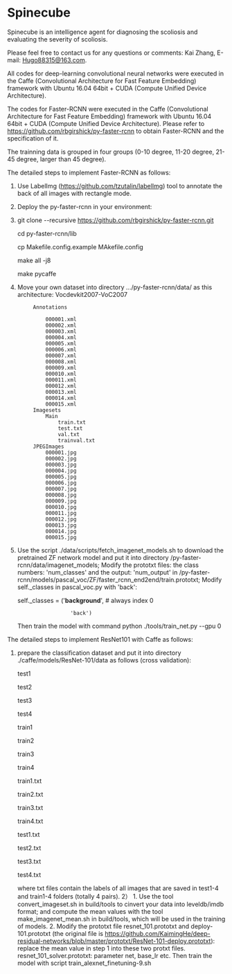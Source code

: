 # Spinecube
Spinecube is an intelligence agent for diagnosing the scoliosis and evaluating the severity of scoliosis.

Please feel free to contact us for any questions or comments: Kai Zhang, E-mail: Hugo88315@163.com.

All codes for deep-learning convolutional neural networks were executed in the Caffe (Convolutional Architecture for Fast Feature Embedding) framework with Ubuntu 16.04 64bit + CUDA (Compute Unified Device Architecture).

The codes for Faster-RCNN were executed in the Caffe (Convolutional Architecture for Fast Feature Embedding) framework with Ubuntu 16.04 64bit + CUDA (Compute Unified Device Architecture). Please refer to https://github.com/rbgirshick/py-faster-rcnn to obtain Faster-RCNN and the specification of it.

The trainning data is grouped in four groups (0-10 degree, 11-20 degree, 21-45 degree, larger than 45 degree).

The detailed steps to implement Faster-RCNN as follows:
1) Use LabelImg (https://github.com/tzutalin/labelImg) tool to annotate the back of all images with rectangle mode.
2) Deploy the py-faster-rcnn in your environment:

3) 
    git clone --recursive https://github.com/rbgirshick/py-faster-rcnn.git
   
    cd py-faster-rcnn/lib
   
    cp Makefile.config.example MAkefile.config
   
    make all -j8
   
    make pycaffe
   
5) Move your own dataset into directory …/py-faster-rcnn/data/ as this architecture:
    Vocdevkit2007-VoC2007
   
            Annotations
   
                000001.xml
                000002.xml
                000003.xml
                000004.xml
                000005.xml
                000006.xml
                000007.xml
                000008.xml
                000009.xml
                000010.xml
                000011.xml
                000012.xml
                000013.xml
                000014.xml
                000015.xml
            Imagesets
                Main
                    train.txt
                    test.txt
                    val.txt
                    trainval.txt
            JPEGImages
                000001.jpg
                000002.jpg
                000003.jpg
                000004.jpg
                000005.jpg
                000006.jpg
                000007.jpg
                000008.jpg
                000009.jpg
                000010.jpg
                000011.jpg
                000012.jpg
                000013.jpg
                000014.jpg
                000015.jpg

6)  Use the script ./data/scripts/fetch_imagenet_models.sh to download the pretrained ZF network model and put it into directory /py-faster-rcnn/data/imagenet_models; 
    Modify the prototxt files: the class numbers: 'num_classes' and the output: 'num_output' in /py-faster-rcnn/models/pascal_voc/ZF/faster_rcnn_end2end/train.prototxt; 
    Modify self._classes in pascal_voc.py with 'back':
    
    self._classes = ('__background__', # always index 0
    
                         'back')
    
    Then train the model with command python ./tools/train_net.py --gpu 0


The detailed steps to implement ResNet101 with Caffe as follows:
1) prepare the classification dataset and put it into directory ./caffe/models/ResNet-101/data as follows (cross validation):
   
    test1
   
    test2
   
    test3
   
    test4
   
    train1
   
    train2
   
    train3
   
    train4
   
    train1.txt
   
    train2.txt
   
    train3.txt
   
    train4.txt
   
    test1.txt
   
    test2.txt
   
    test3.txt
   
    test4.txt
   
    where txt files contain the labels of all images that are saved in test1-4 and train1-4 folders (totally 4 pairs).
2） 1. Use the tool convert_imageset.sh in build/tools to cinvert your data into leveldb/imdb format; and compute the mean values with the tool make_imagenet_mean.sh in build/tools, which will be used in the training of models.
    2. Modify the prototxt file resnet_101.prototxt and deploy-101.prototxt (the original file is https://github.com/KaimingHe/deep-residual-networks/blob/master/prototxt/ResNet-101-deploy.prototxt):
        replace the mean value in step 1 into these two protxt files.
    resnet_101_solver.prototxt:
        parameter net, base_lr etc.
    Then train the model with script train_alexnet_finetuning-9.sh




